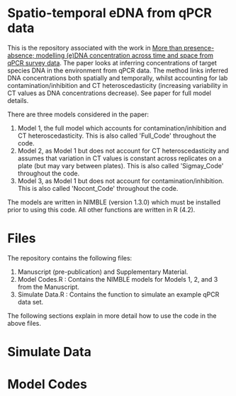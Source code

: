 # Spatio-temporal eDNA from qPCR data

This is the repository associated with the work in [More than presence-absence; modelling (e)DNA concentration across time and space from qPCR survey data](https://link.springer.com/article/10.1007/s42519-025-00477-9). The paper looks at inferring concentrations of target species DNA in the environment from qPCR data. The method links inferred DNA concentrations both spatially and temporally, whilst accounting for lab contamination/inhibition and CT heteroscedasticity (increasing variability in CT values as DNA concentrations decrease). See paper for full model details.

There are three models considered in the paper:
1. Model 1, the full model which accounts for contamination/inhibition and CT heteroscedasticity. This is also called 'Full_Code' throughout the code.
2. Model 2, as Model 1 but does not account for CT heteroscedasticity and assumes that variation in CT values is constant across replicates on a plate (but may vary between plates). This is also called 'Sigmay_Code' throughout the code.
3. Model 3, as Model 1 but does not account for contamination/inhibition. This is also called 'Nocont_Code' throughout the code.

The models are written in NIMBLE (version 1.3.0) which must be installed prior to using this code. All other functions are written in R (4.2).

# Files

The repository contains the following files:

1. Manuscript (pre-publication) and Supplementary Material.
2. Model Codes.R : Contains the NIMBLE models for Models 1, 2, and 3 from the Manuscript.
3. Simulate Data.R : Contains the function to simulate an example qPCR data set.

The following sections explain in more detail how to use the code in the above files.

# Simulate Data

# Model Codes

